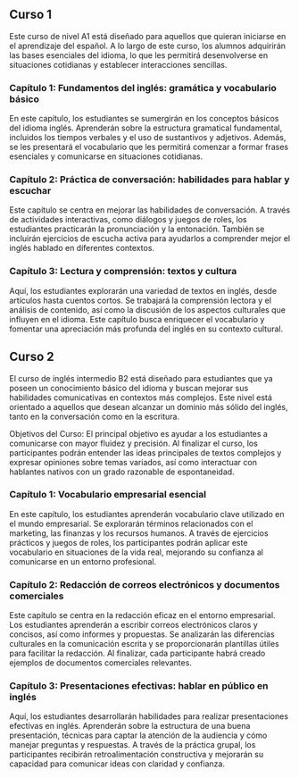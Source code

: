 ## Curso 1

Este curso de nivel A1 está diseñado para aquellos que quieran iniciarse en el aprendizaje del español. A lo largo de este curso, los alumnos adquirirán las bases esenciales del idioma, lo que les permitirá desenvolverse en situaciones cotidianas y establecer interacciones sencillas.

### Capítulo 1: **Fundamentos del inglés: gramática y vocabulario básico**

En este capítulo, los estudiantes se sumergirán en los conceptos básicos del idioma inglés. Aprenderán sobre la estructura gramatical fundamental, incluidos los tiempos verbales y el uso de sustantivos y adjetivos. Además, se les presentará el vocabulario que les permitirá comenzar a formar frases esenciales y comunicarse en situaciones cotidianas.

### Capítulo 2: **Práctica de conversación: habilidades para hablar y escuchar**

Este capítulo se centra en mejorar las habilidades de conversación. A través de actividades interactivas, como diálogos y juegos de roles, los estudiantes practicarán la pronunciación y la entonación. También se incluirán ejercicios de escucha activa para ayudarlos a comprender mejor el inglés hablado en diferentes contextos.

### Capítulo 3: **Lectura y comprensión: textos y cultura**

Aquí, los estudiantes explorarán una variedad de textos en inglés, desde artículos hasta cuentos cortos. Se trabajará la comprensión lectora y el análisis de contenido, así como la discusión de los aspectos culturales que influyen en el idioma. Este capítulo busca enriquecer el vocabulario y fomentar una apreciación más profunda del inglés en su contexto cultural.

## Curso 2

El curso de inglés intermedio B2 está diseñado para estudiantes que ya poseen un conocimiento básico del idioma y buscan mejorar sus habilidades comunicativas en contextos más complejos. Este nivel está orientado a aquellos que desean alcanzar un dominio más sólido del inglés, tanto en la conversación como en la escritura.

Objetivos del Curso:
El principal objetivo es ayudar a los estudiantes a comunicarse con mayor fluidez y precisión. Al finalizar el curso, los participantes podrán entender las ideas principales de textos complejos y expresar opiniones sobre temas variados, así como interactuar con hablantes nativos con un grado razonable de espontaneidad.

### Capítulo 1: **Vocabulario empresarial esencial**

En este capítulo, los estudiantes aprenderán vocabulario clave utilizado en el mundo empresarial. Se explorarán términos relacionados con el marketing, las finanzas y los recursos humanos. A través de ejercicios prácticos y juegos de roles, los participantes podrán aplicar este vocabulario en situaciones de la vida real, mejorando su confianza al comunicarse en un entorno profesional.

### Capítulo 2: **Redacción de correos electrónicos y documentos comerciales**

Este capítulo se centra en la redacción eficaz en el entorno empresarial. Los estudiantes aprenderán a escribir correos electrónicos claros y concisos, así como informes y propuestas. Se analizarán las diferencias culturales en la comunicación escrita y se proporcionarán plantillas útiles para facilitar la redacción. Al finalizar, cada participante habrá creado ejemplos de documentos comerciales relevantes.

### Capítulo 3: **Presentaciones efectivas: hablar en público en inglés**

Aquí, los estudiantes desarrollarán habilidades para realizar presentaciones efectivas en inglés. Aprenderán sobre la estructura de una buena presentación, técnicas para captar la atención de la audiencia y cómo manejar preguntas y respuestas. A través de la práctica grupal, los participantes recibirán retroalimentación constructiva y mejorarán su capacidad para comunicar ideas con claridad y confianza.
